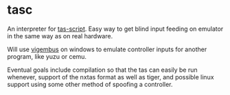 # tasc

An interpreter for [tas-script](https://github.com/hamhub7/tas-script). Easy way to get blind input feeding on emulator in the same way as on real hardware.

Will use [vigembus](https://github.com/ViGEm/ViGEmBus) on windows to emulate controller inputs for another program, like yuzu or cemu.

Eventual goals include compilation so that the tas can easily be run whenever, support of the nxtas format as well as tiger, and possible linux support using some other method of spoofing a controller.
